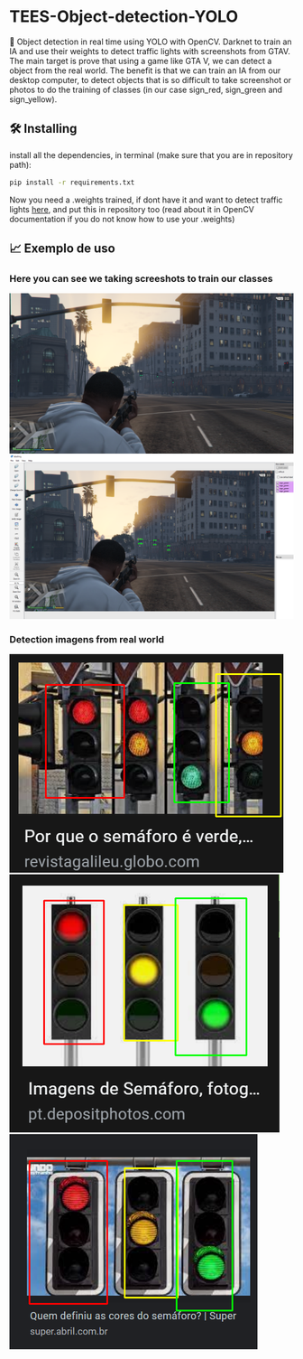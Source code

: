 # TEES-Object-detection-YOLO

📜 Object detection in real time using YOLO with OpenCV. Darknet to train an IA and use their weights to detect traffic lights with screenshots from GTAV. The main target is prove that using a game like GTA V, we can detect a object from the real world. The benefit is that we can train an IA from our desktop computer, to detect objects that is so difficult to take screenshot or photos to do the training of classes (in our case sign_red, sign_green and sign_yellow).


## 🛠 Installing

install all the dependencies, in terminal (make sure that you are in repository path):

```sh
pip install -r requirements.txt
```
Now you need a .weights trained, if dont have it and want to detect traffic lights [here](https://drive.google.com/file/d/1-3PVnOn8HLxleqeagilMl-o5BLmyh7eq/view?usp=sharing), and put this in repository too (read about it in OpenCV documentation if you do not know how to use your .weights)

## 📈 Exemplo de uso

### Here you can see we taking screeshots to train our classes
![screenshot](https://github.com/deivid-a1/TEES-Object-detection-YOLO/blob/main/imgEx/ex1.png)
![classes_identify](https://github.com/deivid-a1/TEES-Object-detection-YOLO/blob/main/imgEx/ex12.PNG)

### Detection imagens from real world
![detect1](https://github.com/deivid-a1/TEES-Object-detection-YOLO/blob/main/imgEx/detect1.png)
![detect2](https://github.com/deivid-a1/TEES-Object-detection-YOLO/blob/main/imgEx/detect2.png)
![detect3](https://github.com/deivid-a1/TEES-Object-detection-YOLO/blob/main/imgEx/detect3.png)

